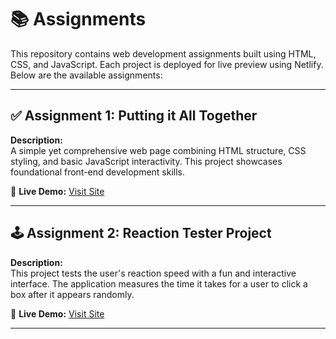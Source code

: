 # 📚 Assignments

This repository contains web development assignments built using HTML, CSS, and JavaScript. Each project is deployed for live preview using Netlify. Below are the available assignments:

---

## ✅ Assignment 1: Putting it All Together

**Description:**  
A simple yet comprehensive web page combining HTML structure, CSS styling, and basic JavaScript interactivity. This project showcases foundational front-end development skills.

🔗 **Live Demo:** [Visit Site](https://saranshupadhyayassignment1.netlify.app)

---

## 🕹️ Assignment 2: Reaction Tester Project

**Description:**  
This project tests the user's reaction speed with a fun and interactive interface. The application measures the time it takes for a user to click a box after it appears randomly.

🔗 **Live Demo:** [Visit Site](https://saranshassignment2.netlify.app)

---
